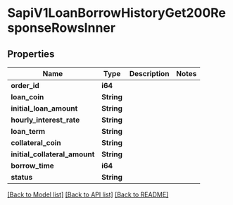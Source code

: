 # SapiV1LoanBorrowHistoryGet200ResponseRowsInner

## Properties

Name | Type | Description | Notes
------------ | ------------- | ------------- | -------------
**order_id** | **i64** |  | 
**loan_coin** | **String** |  | 
**initial_loan_amount** | **String** |  | 
**hourly_interest_rate** | **String** |  | 
**loan_term** | **String** |  | 
**collateral_coin** | **String** |  | 
**initial_collateral_amount** | **String** |  | 
**borrow_time** | **i64** |  | 
**status** | **String** |  | 

[[Back to Model list]](../README.md#documentation-for-models) [[Back to API list]](../README.md#documentation-for-api-endpoints) [[Back to README]](../README.md)


